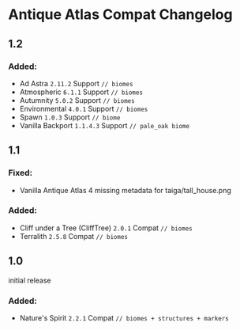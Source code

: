 # Antique Atlas Compat Changelog

## 1.2

### Added:
- Ad Astra `2.11.2` Support `// biomes`
- Atmospheric `6.1.1` Support `// biomes`
- Autumnity `5.0.2` Support `// biomes`
- Environmental `4.0.1` Support `// biomes`
- Spawn `1.0.3` Support `// biome`
- Vanilla Backport `1.1.4.3` Support `// pale_oak biome`

## 1.1

### Fixed:
- Vanilla Antique Atlas 4 missing metadata for taiga/tall_house.png

### Added:
- Cliff under a Tree (CliffTree) `2.0.1` Compat `// biomes`
- Terralith `2.5.8` Compat `// biomes`

## 1.0
initial release

### Added:
- Nature's Spirit `2.2.1` Compat `// biomes + structures + markers`